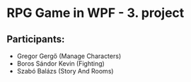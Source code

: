 # RPG Game in WPF - 3. project

## Participants:
- Gregor Gergő (Manage Characters)
- Boros Sándor Kevin (Fighting)
- Szabó Balázs (Story And Rooms)
